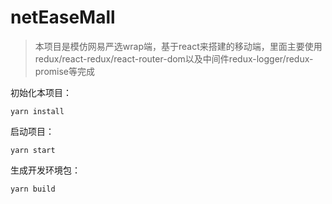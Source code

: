 # netEaseMall
> 本项目是模仿网易严选wrap端，基于react来搭建的移动端，里面主要使用redux/react-redux/react-router-dom以及中间件redux-logger/redux-promise等完成

初始化本项目：

`yarn install`

启动项目：

`yarn start`

生成开发环境包：

`yarn build`



